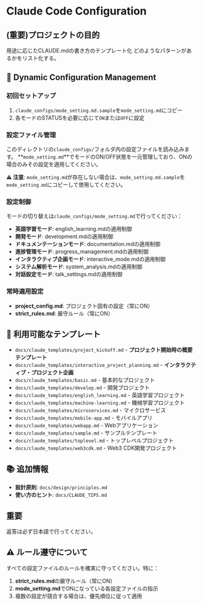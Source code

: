 # Claude Code Configuration

## (重要)プロジェクトの目的
用途に応じたCLAUDE.mdの書き方のテンプレート化
どのようなパターンがあるかをリスト化する。

## 📁 Dynamic Configuration Management

### 初回セットアップ
1. `claude_configs/mode_setting.md.sample`を`mode_setting.md`にコピー
2. 各モードのSTATUSを必要に応じて`ON`または`OFF`に設定

### 設定ファイル管理
このディレクトリの`claude_configs/`フォルダ内の設定ファイルを読み込みます。
**`mode_setting.md`**でモードのON/OFF状態を一元管理しており、ONの場合のみその設定を適用してください。

**⚠️ 注意**: `mode_setting.md`が存在しない場合は、`mode_setting.md.sample`を`mode_setting.md`にコピーして使用してください。

### 設定制御
モードの切り替えは`claude_configs/mode_setting.md`で行ってください：
- **英語学習モード**: english_learning.mdの適用制御
- **開発モード**: development.mdの適用制御
- **ドキュメンテーションモード**: documentation.mdの適用制御
- **進捗管理モード**: progress_management.mdの適用制御
- **インタラクティブ企画モード**: interactive_mode.mdの適用制御
- **システム解析モード**: system_analysis.mdの適用制御
- **対話設定モード**: talk_settings.mdの適用制御

### 常時適用設定
- **project_config.md**: プロジェクト固有の設定（常にON）
- **strict_rules.md**: 厳守ルール（常にON）

## 📂 利用可能なテンプレート
- `docs/claude_templates/project_kickoff.md` - **プロジェクト開始時の概要テンプレート**
- `docs/claude_templates/interactive_project_planning.md` - **インタラクティブ・プロジェクト企画**
- `docs/claude_templates/basic.md` - 基本的なプロジェクト
- `docs/claude_templates/develop.md` - 開発プロジェクト
- `docs/claude_templates/english_learning.md` - 英語学習プロジェクト
- `docs/claude_templates/machine-learning.md` - 機械学習プロジェクト
- `docs/claude_templates/microservices.md` - マイクロサービス
- `docs/claude_templates/mobile-app.md` - モバイルアプリ
- `docs/claude_templates/webapp.md` - Webアプリケーション
- `docs/claude_templates/sample.md` - サンプルテンプレート
- `docs/claude_templates/toplevel.md` - トップレベルプロジェクト
- `docs/claude_templates/web3cdk.md` - Web3 CDK開発プロジェクト

## 📚 追加情報
- **設計原則**: `docs/design/principles.md`
- **使い方のヒント**: `docs/CLAUDE_TIPS.md`

## 重要
返答は必ず日本語で行ってください。

## ⚠️ ルール遵守について
すべての設定ファイルのルールを確実に守ってください。特に：
1. **strict_rules.md**の厳守ルール（常にON）
2. **mode_setting.md**でONになっている各設定ファイルの指示
3. 複数の設定が競合する場合は、優先順位に従って適用